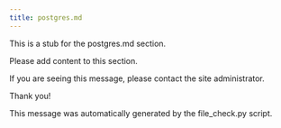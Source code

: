 ```yaml
---
title: postgres.md
---
```


This is a stub for the postgres.md section.

Please add content to this section.

If you are seeing this message, please contact the site administrator.

Thank you!

This message was automatically generated by the file_check.py script.

